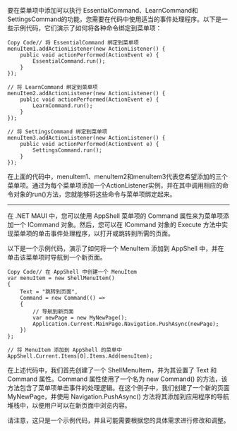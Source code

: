 要在菜单项中添加可以执行 EssentialCommand、LearnCommand和SettingsCommand的功能，您需要在代码中使用适当的事件处理程序。以下是一些示例代码，它们演示了如何将各种命令绑定到菜单项：

```
Copy Code// 将 EssentialCommand 绑定到菜单项
menuItem1.addActionListener(new ActionListener() {
    public void actionPerformed(ActionEvent e) {
        EssentialCommand.run();
    }
});

// 将 LearnCommand 绑定到菜单项
menuItem2.addActionListener(new ActionListener() {
    public void actionPerformed(ActionEvent e) {
        LearnCommand.run();
    }
});

// 将 SettingsCommand 绑定到菜单项
menuItem3.addActionListener(new ActionListener() {
    public void actionPerformed(ActionEvent e) {
        SettingsCommand.run();
    }
});
```

在上面的代码中，menuItem1、menuItem2和menuItem3代表您希望添加的三个菜单项。通过为每个菜单项添加一个ActionListener实例，并在其中调用相应的命令对象的run()方法，您就能够将这些命令与菜单项绑定起来。

---

在 .NET MAUI 中，您可以使用 AppShell 菜单项的 Command 属性来为菜单项添加一个 ICommand 对象。然后，您可以在 ICommand 对象的 Execute 方法中实现菜单项的单击事件处理程序，以打开或跳转到所需的页面。

以下是一个示例代码，演示了如何将一个 MenuItem 添加到 AppShell 中，并在单击该菜单项时导航到一个新页面。

```
Copy Code// 在 AppShell 中创建一个 MenuItem
var menuItem = new ShellMenuItem()
{
    Text = "跳转到页面",
    Command = new Command(() =>
    {
        // 导航到新页面
        var newPage = new MyNewPage();
        Application.Current.MainPage.Navigation.PushAsync(newPage);
    })
};

// 将 MenuItem 添加到 AppShell 的菜单中
AppShell.Current.Items[0].Items.Add(menuItem);
```

在上述代码中，我们首先创建了一个 ShellMenuItem，并为其设置了 Text 和 Command 属性。Command 属性使用了一个名为 new Command() 的方法，该方法包含了菜单项单击事件的处理逻辑。在这个例子中，我们创建了一个新的页面 MyNewPage，并使用 Navigation.PushAsync() 方法将其添加到应用程序的导航堆栈中，以便用户可以在新页面中浏览内容。

请注意，这只是一个示例代码，并且可能需要根据您的具体需求进行修改和调整。